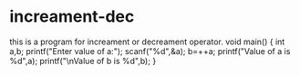 # increament-dec
this is a program for increament or decreament operator.
void main()
{
	int a,b;
	printf("Enter value of a:");
	scanf("%d",&a);
	b=++a;
	printf("Value of a is %d",a);
	printf("\nValue of b is %d",b);
}
